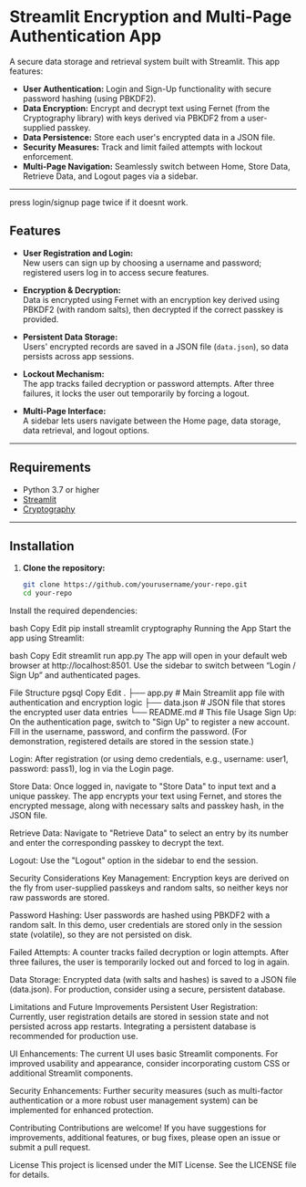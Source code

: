 # Streamlit Encryption and Multi-Page Authentication App

A secure data storage and retrieval system built with Streamlit. This app features:
- **User Authentication:** Login and Sign-Up functionality with secure password hashing (using PBKDF2).
- **Data Encryption:** Encrypt and decrypt text using Fernet (from the Cryptography library) with keys derived via PBKDF2 from a user-supplied passkey.
- **Data Persistence:** Store each user's encrypted data in a JSON file.
- **Security Measures:** Track and limit failed attempts with lockout enforcement.
- **Multi-Page Navigation:** Seamlessly switch between Home, Store Data, Retrieve Data, and Logout pages via a sidebar.

---

press login/signup page twice if it doesnt work.

## Features

- **User Registration and Login:**  
  New users can sign up by choosing a username and password; registered users log in to access secure features.
  
- **Encryption & Decryption:**  
  Data is encrypted using Fernet with an encryption key derived using PBKDF2 (with random salts), then decrypted if the correct passkey is provided.
  
- **Persistent Data Storage:**  
  Users' encrypted records are saved in a JSON file (`data.json`), so data persists across app sessions.
  
- **Lockout Mechanism:**  
  The app tracks failed decryption or password attempts. After three failures, it locks the user out temporarily by forcing a logout.
  
- **Multi-Page Interface:**  
  A sidebar lets users navigate between the Home page, data storage, data retrieval, and logout options.

---

## Requirements

- Python 3.7 or higher
- [Streamlit](https://streamlit.io/)
- [Cryptography](https://cryptography.io/)

---

## Installation

1. **Clone the repository:**

   ```bash
   git clone https://github.com/yourusername/your-repo.git
   cd your-repo
Install the required dependencies:

bash
Copy
Edit
pip install streamlit cryptography
Running the App
Start the app using Streamlit:

bash
Copy
Edit
streamlit run app.py
The app will open in your default web browser at http://localhost:8501. Use the sidebar to switch between “Login / Sign Up” and authenticated pages.

File Structure
pgsql
Copy
Edit
.
├── app.py         # Main Streamlit app file with authentication and encryption logic
├── data.json      # JSON file that stores the encrypted user data entries
└── README.md      # This file
Usage
Sign Up:
On the authentication page, switch to "Sign Up" to register a new account. Fill in the username, password, and confirm the password. (For demonstration, registered details are stored in the session state.)

Login:
After registration (or using demo credentials, e.g., username: user1, password: pass1), log in via the Login page.

Store Data:
Once logged in, navigate to "Store Data" to input text and a unique passkey. The app encrypts your text using Fernet, and stores the encrypted message, along with necessary salts and passkey hash, in the JSON file.

Retrieve Data:
Navigate to "Retrieve Data" to select an entry by its number and enter the corresponding passkey to decrypt the text.

Logout:
Use the "Logout" option in the sidebar to end the session.

Security Considerations
Key Management:
Encryption keys are derived on the fly from user-supplied passkeys and random salts, so neither keys nor raw passwords are stored.

Password Hashing:
User passwords are hashed using PBKDF2 with a random salt. In this demo, user credentials are stored only in the session state (volatile), so they are not persisted on disk.

Failed Attempts:
A counter tracks failed decryption or login attempts. After three failures, the user is temporarily locked out and forced to log in again.

Data Storage:
Encrypted data (with salts and hashes) is saved to a JSON file (data.json). For production, consider using a secure, persistent database.

Limitations and Future Improvements
Persistent User Registration:
Currently, user registration details are stored in session state and not persisted across app restarts. Integrating a persistent database is recommended for production use.

UI Enhancements:
The current UI uses basic Streamlit components. For improved usability and appearance, consider incorporating custom CSS or additional Streamlit components.

Security Enhancements:
Further security measures (such as multi-factor authentication or a more robust user management system) can be implemented for enhanced protection.

Contributing
Contributions are welcome! If you have suggestions for improvements, additional features, or bug fixes, please open an issue or submit a pull request.

License
This project is licensed under the MIT License. See the LICENSE file for details.

